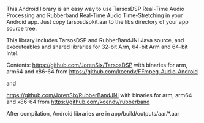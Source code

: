 This Android library is an easy way to use TarsosDSP Real-Time Audio Processing and Rubberband Real-Time Audio Time-Stretching in your Android app.
Just copy tarsosdspkit.aar to the libs directory of your app source tree. 

This library includes TarsosDSP and RubberBandJNI Java source, and executeables and shared libraries for 32-bit Arm, 64-bit Arm and 64-bit Intel.

Contents:
https://github.com/JorenSix/TarsosDSP
with binaries for arm, arm64 and x86-64 from
https://github.com/koendv/FFmpeg-Audio-Android

and

https://github.com/JorenSix/RubberBandJNI
with  binaries for arm, arm64 and x86-64 from
https://github.com/koendv/rubberband

After compilation, Android libraries are in app/build/outputs/aar/*.aar
